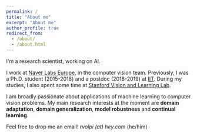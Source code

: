 ```yaml
---
permalink: /
title: "About me"
excerpt: "About me"
author_profile: true
redirect_from: 
  - /about/
  - /about.html
---
```


I'm a research scientist, working on AI.

I work at [Naver Labs Europe](https://europe.naverlabs.com/), in the computer vision team. Previously, I was a Ph.D. student (2015-2018) and a postdoc (2018-2019) at [IIT](https://www.iit.it). During my studies, I also spent some time at [Stanford Vision and Learning Lab](http://svl.stanford.edu/).

I am broadly passionate about applications of machine learning to computer vision problems. My main research interests at the moment are **domain adaptation**, **domain generalization**, **model robustness** and **continual learning**.

Feel free to drop me an email! *rvolpi (at) hey.com* (he/him)
